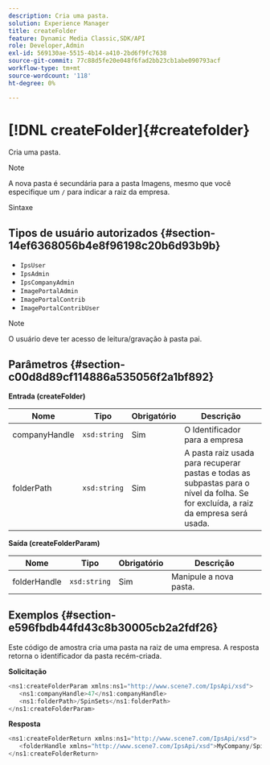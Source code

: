 ```yaml
---
description: Cria uma pasta.
solution: Experience Manager
title: createFolder
feature: Dynamic Media Classic,SDK/API
role: Developer,Admin
exl-id: 569130ae-5515-4b14-a410-2bd6f9fc7638
source-git-commit: 77c88d5fe20e048f6fad2bb23cb1abe090793acf
workflow-type: tm+mt
source-wordcount: '118'
ht-degree: 0%

---
```


# [!DNL createFolder]{#createfolder}

Cria uma pasta.

>[!NOTE]
>
>A nova pasta é secundária para a pasta Imagens, mesmo que você especifique um `/` para indicar a raiz da empresa.

Sintaxe

## Tipos de usuário autorizados {#section-14ef6368056b4e8f96198c20b6d93b9b}

* `IpsUser`
* `IpsAdmin`
* `IpsCompanyAdmin`
* `ImagePortalAdmin`
* `ImagePortalContrib`
* `ImagePortalContribUser`

>[!NOTE]
>
>O usuário deve ter acesso de leitura/gravação à pasta pai.

## Parâmetros {#section-c00d8d89cf114886a535056f2a1bf892}

**Entrada (createFolder)**

| Nome | Tipo | Obrigatório | Descrição |
|---|---|---|---|
| companyHandle | `xsd:string` | Sim | O Identificador para a empresa |
| folderPath | `xsd:string` | Sim | A pasta raiz usada para recuperar pastas e todas as subpastas para o nível da folha. Se for excluída, a raiz da empresa será usada. |

**Saída (createFolderParam)**

| Nome | Tipo | Obrigatório | Descrição |
|---|---|---|---|
| folderHandle | `xsd:string` | Sim | Manipule a nova pasta. |

## Exemplos {#section-e596fbdb44fd43c8b30005cb2a2fdf26}

Este código de amostra cria uma pasta na raiz de uma empresa. A resposta retorna o identificador da pasta recém-criada.

**Solicitação**

```java
<ns1:createFolderParam xmlns:ns1="http://www.scene7.com/IpsApi/xsd">
   <ns1:companyHandle>47</ns1:companyHandle>
   <ns1:folderPath>/SpinSets</ns1:folderPath>
</ns1:createFolderParam>
```

**Resposta**

```java
<ns1:createFolderReturn xmlns:ns1="http://www.scene7.com/IpsApi/xsd">
   <folderHandle xmlns="http://www.scene7.com/IpsApi/xsd">MyCompany/SpinSets/</folderHandle>
</ns1:createFolderReturn>
```
